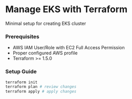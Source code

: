 # Manage EKS with Terraform

Minimal setup for creating EKS cluster

### Prerequisites

- AWS IAM User/Role with EC2 Full Access Permission
- Proper configured AWS profile
- Terraform >= 1.5.0

### Setup Guide

```bash
terraform init
terraform plan # review changes
terraform apply # apply changes
```
